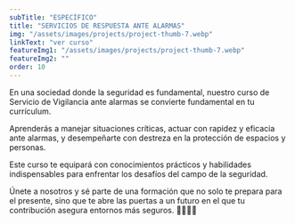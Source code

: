 ```yaml
---
subTitle: "ESPECÍFICO" 
title: "SERVICIOS DE RESPUESTA ANTE ALARMAS"
img: "/assets/images/projects/project-thumb-7.webp"
linkText: "ver curso"
featureImg1: "/assets/images/projects/project-thumb-7.webp"
featureImg2: ""
order: 10
---
```

En una sociedad donde la seguridad es fundamental, nuestro curso de Servicio de Vigilancia ante alarmas se convierte fundamental en tu currículum.

Aprenderás a manejar situaciones críticas, actuar con rapidez y eficacia ante alarmas, y desempeñarte con destreza en la protección de espacios y personas. 

Este curso te equipará con conocimientos prácticos y habilidades indispensables para enfrentar los desafíos del campo de la seguridad. 

Únete a nosotros y sé parte de una formación que no solo te prepara para el presente, sino que te abre las puertas a un futuro en el que tu contribución asegura entornos más seguros. 🚨👮👮‍♂️